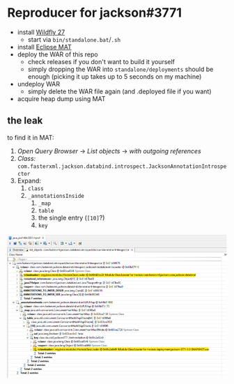 # Reproducer for jackson#3771

* install [Wildfly 27]
  * start via `bin/standalone.bat`/`.sh`
* install [Eclipse MAT]
* deploy the WAR of this repo
  * check releases if you don't want to build it yourself
  * simply dropping the WAR into `standalone/deployments` should be enough (picking it up takes up to 5 seconds on my machine)
* undeploy WAR
  * simply delete the WAR file again (and .deployed file if you want)
* acquire heap dump using MAT

## the leak

to find it in MAT:

1. *Open Query Browser* &rarr; *List objects* &rarr; *with outgoing references*
2. *Class:* `com.fasterxml.jackson.databind.introspect.JacksonAnnotationIntrospector`
3. Expand:
   1. `class`
   2. `_annotationsInside`
      1. `_map`
      2. `table`
      3. the single entry (`[10]`?)
      4. `key`

![leak in MAT](leak.png)

[Wildfly 27]: https://www.wildfly.org/downloads/
[Eclipse MAT]: https://www.eclipse.org/mat/downloads.php